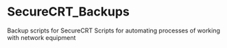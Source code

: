 # SecureCRT_Backups
Backup scripts for SecureCRT
Scripts for automating processes of working with network equipment
